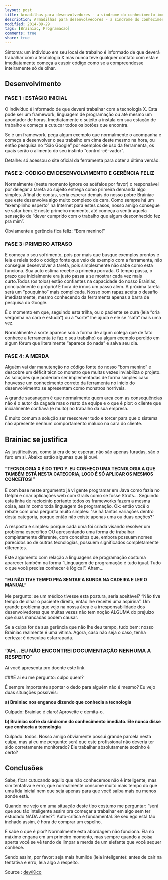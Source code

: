 ```yaml
---
layout: post
title: Armadilhas para desenvolvedores - a sindrome do conhecimento imediato
description: Armadilhas para desenvolvedores - a sindrome do conhecimento imediato
modified: 2014-09-29
tags: [Brainiac, Programacao]
comments: true
share: true
---
```

Sintoma: um indivíduo em seu local de trabalho é informado de que deverá trabalhar com a tecnologia X mas nunca teve qualquer contato com esta e imediatamente começa a cuspir código como se a compreendesse inteiramente só de olhar.

## Desenvolvimento

### FASE 1 : ESTÁGIO INICIAL

O indivíduo é informado de que deverá trabalhar com a tecnologia X. Esta pode ser um framework, linguagem de programação ou até mesmo um apontador de horas. Imediatamente o sujeito a instala em sua estação de trabalho e começa a cutucar todos os botões que encontra.

Se é um framework, pega algum exemplo que normalmente o acompanha e começa a desenvolver o seu trabalho em cima deste mesmo na hora, ou então pesquisa no “São Google” por exemplos de uso da ferramenta, os quais serão o alimento do seu instinto “control-cê-vador”.

Detalhe: só acessou o site oficial da ferramenta para obter a última versão.

### FASE 2: CÓDIGO EM DESENVOLVIMENTO E GERÊNCIA FELIZ

Normalmente (neste momento ignore os acéfalos por favor) o responsável por delegar a tarefa ao sujeito entrega como primeira demanda algo simples. Afinal de contas, seria esperar demais do nosso pobre Brainiac que este desenvolva algo muito complexo de cara. Como sempre há um “exemplinho esperto” na Internet para estes casos, nosso amigo consegue se safar bem. E neste primeiro momento, até começa a sentir aquela sensação de “dever cumprido com o trabalho que algum desconhecido fez pra mim”.

Óbviamente a gerência fica feliz: “Bom menino!”

### FASE 3: PRIMEIRO ATRASO

E começa o seu sofrimento, pois por mais que busque exemplos prontos e leia e releia todo o código fonte que veio de exemplo com a ferramenta, não consegue desenvolver a tarefa, pois simplesmente não sabe como esta funciona. Sua auto estima recebe a primeira porrada. O tempo passa, o prazo que inicialmente era justo passa a se mostrar cada vez mais curto.Todos (os tolos) estão confiantes na capacidade do nosso Brainiac, principalmente o próprio! É hora de irmos um passo além. A próxima tarefa será um “pouquinho” mais complicada. Nosso bom rapaz aceita o desafio imediatamente, mesmo conhecendo da ferramenta apenas a barra de pesquisa do Google.

É o momento em que, seguindo esta trilha, ou o paciente se cura (leia “cria vergonha na cara e estuda”) ou a “sorte” lhe ajuda e ele se “safa” mais uma vez.

Normalmente a sorte aparece sob a forma de algum colega que de fato conhece a ferramenta (e faz o seu trabalho) ou algum exemplo perdido em algum fórum que literalmente “aparece do nada” e salva seu dia.


### FASE 4: A MERDA

Alguém vai dar manutenção no código fonte do nosso “bom menino” e descobre um déficit técnico monstro que muitas vezes inviabiliza o projeto. As soluções que poderiam ser implementadas de forma simples caso houvesse um conhecimento correto da ferramenta no início do desenvolvimento se apresentam como monstros horríveis.

A grande sacanagem é que normalmente quem arca com as consequências não é o autor da cagada mas o resto da equipe e o que é pior: o cliente que inicialmente confiava (e muito) no trabalho da sua empresa.

É muito comum a solução ser reescrever tudo e torcer para que o sistema não apresente nenhum comportamento maluco na cara do cliente.


## Brainiac se justifica

As justificativas, como já era de se esperar, não são apenas furadas, são o furo em si. Abaixo estão algumas que já ouvi.

#### “TECNOLOGIA X É DO TIPO Y. EU CONHEÇO UMA TECNOLOGIA A QUE TAMBÉM ESTÁ NESTA CATEGORIA, LOGO É SÓ APLICAR OS MESMOS CONCEITOS!”

E com base neste argumento já vi gente programar em Java como fazia no Delphi e criar aplicações web com Grails como se fosse Struts… Seguindo esta linha de raciocínio portanto todos os frameworks fazem a mesma coisa, assim como toda linguagem de programação. Ok: então você o rebate com uma pergunta muito simples: “se há tantas variações dentro desta categoria, porque então não existe apenas uma ou duas opções?”

A resposta é simples: porque cada uma foi criada visando resolver um problema específico OU apresentando uma forma de trabalhar completamente diferente, com conceitos que, embora possuam nomes parecidos ao de outras tecnologias, possuem significados completamente diferentes.

Este argumento com relação a linguagens de programação costuma aparecer também na forma “Linguagem de programação é tudo igual. Tudo o que você precisa conhecer é lógica!”. Aham…

#### “EU NÃO TIVE TEMPO PRA SENTAR A BUNDA NA CADEIRA E LER O MANUAL”

Me pergunto: se um médico tivesse esta postura, seria aceitável? “Não tive tempo de olhar o paciente direito, então lhe receitei uma aspirina”. Um grande problema que vejo na nossa área é a irresponsabilidade dos desenvolvedores que muitas vezes não tem noção ALGUMA do prejuízo que suas mancadas podem causar.

Se a culpa for da sua gerência que não lhe deu tempo, tudo bem: nosso Brainiac realmente é uma vítima. Agora, caso não seja o caso, tenha certeza: é desculpa esfarrapada.

### “AH… EU NÃO ENCONTREI DOCUMENTAÇÃO NENHUMA A RESPEITO˜

Ai você apresenta pro doente este link.

###E ai eu me pergunto: culpo quem?

É sempre importante apontar o dedo para alguém não é mesmo? Eu vejo duas situações possíveis:

**a) Brainiac nos enganou dizendo que conhecia a tecnologia**

Culpado: Brainiac é claro! Aproveite e demita-o.

**b) Brainiac sofre da síndrome do conhecimento imediato. Ele nunca disse que conhecia a tecnologia**

Culpado: todos. Nosso amigo óbviamente possui grande parcela nesta culpa, mas ai eu me pergunto: será que este profissional não deveria ter sido corretamente monitorado? Ele trabalhar absolutamente sozinho é certo?

## Conclusões

Sabe, ficar cutucando aquilo que não conhecemos não é inteligente, mas sim tentativa e erro, que normalmente consome muito mais tempo do que uma lida inicial nem que seja apenas para que você saiba mais ou menos aonde está.

Quando me vejo em uma situação deste tipo costumo me perguntar: “será que sou tão inteligente assim pra começar a trabalhar em algo sem ter estudado NADA antes?”. Auto-crítica é fundamental. Se seu ego está tão inchado assim, é hora de comprar um espelho.

E sabe o que é pior? Normalmente esta abordagem não funciona. Ela no máximo engana em um primeiro momento, mas sempre quando a coisa aperta você se vê tendo de limpar a merda de um elefante que você sequer conhece.

Sendo assim, por favor: seja mais humilde (leia inteligente): antes de cair na tentativa e erro, leia algo a respeito.

Source : [dev/Kico](http://www.itexto.net/devkico/?p=970)
